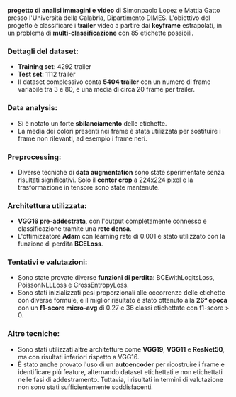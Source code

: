 **progetto di analisi immagini e video** di Simonpaolo Lopez e Mattia Gatto presso l'Università della Calabria, Dipartimento DIMES. L'obiettivo del progetto è classificare i **trailer** video a partire dai **keyframe** estrapolati, in un problema di **multi-classificazione** con 85 etichette possibili.

### Dettagli del dataset:
- **Training set**: 4292 trailer
- **Test set**: 1112 trailer
- Il dataset complessivo conta **5404 trailer** con un numero di frame variabile tra 3 e 80, e una media di circa 20 frame per trailer.

### Data analysis:
- Si è notato un forte **sbilanciamento** delle etichette.
- La media dei colori presenti nei frame è stata utilizzata per sostituire i frame non rilevanti, ad esempio i frame neri.

### Preprocessing:
- Diverse tecniche di **data augmentation** sono state sperimentate senza risultati significativi. Solo il **center crop** a 224x224 pixel e la trasformazione in tensore sono state mantenute.
  
### Architettura utilizzata:
- **VGG16 pre-addestrata**, con l'output completamente connesso e classificazione tramite una **rete densa**.
- L'ottimizzatore **Adam** con learning rate di 0.001 è stato utilizzato con la funzione di perdita **BCELoss**.
  
### Tentativi e valutazioni:
- Sono state provate diverse **funzioni di perdita**: BCEwithLogitsLoss, PoissonNLLLoss e CrossEntropyLoss.
- Sono stati inizializzati pesi proporzionali alle occorrenze delle etichette con diverse formule, e il miglior risultato è stato ottenuto alla **26ª epoca** con un **f1-score micro-avg** di 0.27 e 36 classi etichettate con f1-score > 0.

### Altre tecniche:
- Sono stati utilizzati altre architetture come **VGG19**, **VGG11** e **ResNet50**, ma con risultati inferiori rispetto a VGG16.
- È stato anche provato l'uso di un **autoencoder** per ricostruire i frame e identificare più feature, alternando dataset etichettati e non etichettati nelle fasi di addestramento. Tuttavia, i risultati in termini di valutazione non sono stati sufficientemente soddisfacenti. 
